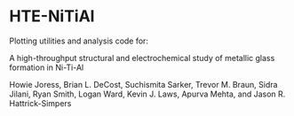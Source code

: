 # HTE-NiTiAl

Plotting utilities and analysis code for:

A high-throughput structural and electrochemical study of metallic glass formation in Ni-Ti-Al

Howie Joress, Brian L. DeCost, Suchismita Sarker, Trevor M. Braun, Sidra Jilani, Ryan Smith, Logan Ward, Kevin J. Laws, Apurva Mehta, and Jason R. Hattrick-Simpers